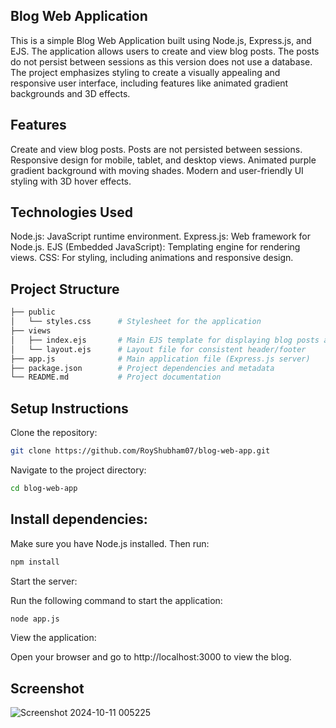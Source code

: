 ## Blog Web Application
This is a simple Blog Web Application built using Node.js, Express.js, and EJS. The application allows users to create and view blog posts. The posts do not persist between sessions as this version does not use a database. The project emphasizes styling to create a visually appealing and responsive user interface, including features like animated gradient backgrounds and 3D effects.

## Features
Create and view blog posts.
Posts are not persisted between sessions.
Responsive design for mobile, tablet, and desktop views.
Animated purple gradient background with moving shades.
Modern and user-friendly UI styling with 3D hover effects.
## Technologies Used
Node.js: JavaScript runtime environment.
Express.js: Web framework for Node.js.
EJS (Embedded JavaScript): Templating engine for rendering views.
CSS: For styling, including animations and responsive design.
## Project Structure
```bash
├── public
│   └── styles.css      # Stylesheet for the application
├── views
│   ├── index.ejs       # Main EJS template for displaying blog posts and form
│   └── layout.ejs      # Layout file for consistent header/footer
├── app.js              # Main application file (Express.js server)
├── package.json        # Project dependencies and metadata
└── README.md           # Project documentation
```
## Setup Instructions
Clone the repository:

```bash
git clone https://github.com/RoyShubham07/blog-web-app.git
```
Navigate to the project directory:

```bash
cd blog-web-app
```
## Install dependencies:

Make sure you have Node.js installed. Then run:

```bash
npm install
```
Start the server:

Run the following command to start the application:

```bash
node app.js
```
View the application:

Open your browser and go to http://localhost:3000 to view the blog.

## Screenshot
![Screenshot 2024-10-11 005225](https://github.com/user-attachments/assets/2344117d-be9b-4137-b00c-1edb0b7afbda)
